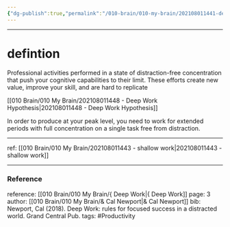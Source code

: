 ```yaml
---
{"dg-publish":true,"permalink":"/010-brain/010-my-brain/202108011441-deep-work/","created":"2021-08-01T14:41:17.000-04:00","updated":"2025-03-21T00:31:39.000-04:00"}
---
```


---

# defintion
Professional activities performed in a state of distraction-free concentration that push your cognitive capabilities to their limit. These efforts create new value, improve your skill, and are hard to replicate

[[010 Brain/010 My Brain/202108011448 - Deep Work Hypothesis\|202108011448 - Deep Work Hypothesis]]

In order to produce at your peak level, you need to work for extended periods with full concentration on a single task free from distraction.

---

ref: [[010 Brain/010 My Brain/202108011443 - shallow work\|202108011443 - shallow work]]

---

### Reference
reference: [[010 Brain/010 My Brain/{ Deep Work\|{ Deep Work]]
page: 3
author: [[010 Brain/010 My Brain/& Cal Newport\|& Cal Newport]]
bib: Newport, Cal (2018). Deep Work: rules for focused success in a distracted world. Grand Central Pub.
tags: #Productivity 